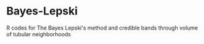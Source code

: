 # Bayes-Lepski
R codes for The Bayes Lepski's method and credible bands through volume of tubular neighborhoods
